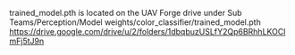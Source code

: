 trained_model.pth is located on the UAV Forge drive under 
Sub Teams/Perception/Model weights/color_classifier/trained_model.pth
https://drive.google.com/drive/u/2/folders/1dbqbuzUSLfY2Qp6BRhhLKOClmFj5tJ9n